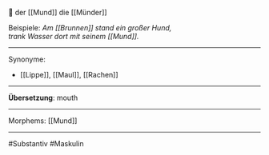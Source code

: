 🔵 der [[Mund]]
die [[Münder]]

Beispiele:
*Am [[Brunnen]] stand ein großer Hund,*  
*trank Wasser dort mit seinem [[Mund]].*  

---
Synonyme:
- [[Lippe]], [[Maul]], [[Rachen]]

---
**Übersetzung**: mouth

---

Morphems:
[[Mund]]

---
#Substantiv #Maskulin

